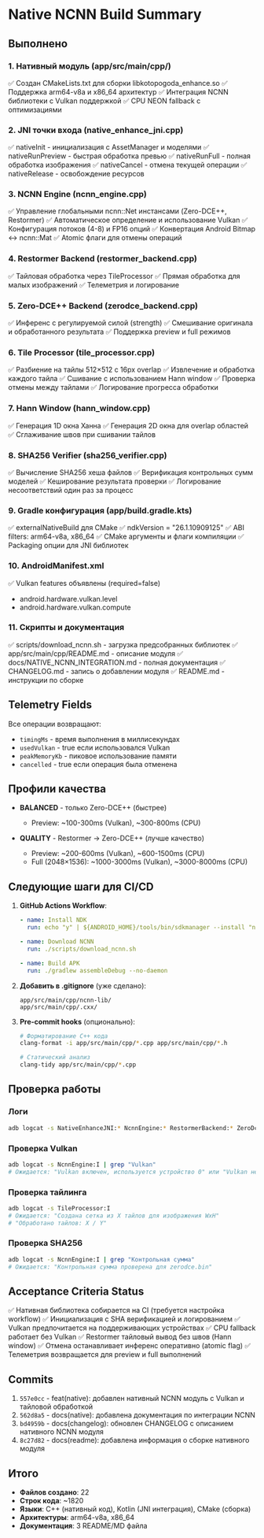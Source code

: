 # Native NCNN Build Summary

## Выполнено

### 1. Нативный модуль (app/src/main/cpp/)
✅ Создан CMakeLists.txt для сборки libkotopogoda_enhance.so
✅ Поддержка arm64-v8a и x86_64 архитектур
✅ Интеграция NCNN библиотеки с Vulkan поддержкой
✅ CPU NEON fallback с оптимизациями

### 2. JNI точки входа (native_enhance_jni.cpp)
✅ nativeInit - инициализация с AssetManager и моделями
✅ nativeRunPreview - быстрая обработка превью
✅ nativeRunFull - полная обработка изображения
✅ nativeCancel - отмена текущей операции
✅ nativeRelease - освобождение ресурсов

### 3. NCNN Engine (ncnn_engine.cpp)
✅ Управление глобальными ncnn::Net инстансами (Zero-DCE++, Restormer)
✅ Автоматическое определение и использование Vulkan
✅ Конфигурация потоков (4-8) и FP16 опций
✅ Конвертация Android Bitmap ↔ ncnn::Mat
✅ Atomic флаги для отмены операций

### 4. Restormer Backend (restormer_backend.cpp)
✅ Тайловая обработка через TileProcessor
✅ Прямая обработка для малых изображений
✅ Телеметрия и логирование

### 5. Zero-DCE++ Backend (zerodce_backend.cpp)
✅ Инференс с регулируемой силой (strength)
✅ Смешивание оригинала и обработанного результата
✅ Поддержка preview и full режимов

### 6. Tile Processor (tile_processor.cpp)
✅ Разбиение на тайлы 512×512 с 16px overlap
✅ Извлечение и обработка каждого тайла
✅ Сшивание с использованием Hann window
✅ Проверка отмены между тайлами
✅ Логирование прогресса обработки

### 7. Hann Window (hann_window.cpp)
✅ Генерация 1D окна Ханна
✅ Генерация 2D окна для overlap областей
✅ Сглаживание швов при сшивании тайлов

### 8. SHA256 Verifier (sha256_verifier.cpp)
✅ Вычисление SHA256 хеша файлов
✅ Верификация контрольных сумм моделей
✅ Кеширование результата проверки
✅ Логирование несоответствий один раз за процесс

### 9. Gradle конфигурация (app/build.gradle.kts)
✅ externalNativeBuild для CMake
✅ ndkVersion = "26.1.10909125"
✅ ABI filters: arm64-v8a, x86_64
✅ CMake аргументы и флаги компиляции
✅ Packaging опции для JNI библиотек

### 10. AndroidManifest.xml
✅ Vulkan features объявлены (required=false)
  - android.hardware.vulkan.level
  - android.hardware.vulkan.compute

### 11. Скрипты и документация
✅ scripts/download_ncnn.sh - загрузка предсобранных библиотек
✅ app/src/main/cpp/README.md - описание модуля
✅ docs/NATIVE_NCNN_INTEGRATION.md - полная документация
✅ CHANGELOG.md - запись о добавлении модуля
✅ README.md - инструкции по сборке

## Telemetry Fields

Все операции возвращают:
- `timingMs` - время выполнения в миллисекундах
- `usedVulkan` - true если использовался Vulkan
- `peakMemoryKb` - пиковое использование памяти
- `cancelled` - true если операция была отменена

## Профили качества

- **BALANCED** - только Zero-DCE++ (быстрее)
  - Preview: ~100-300ms (Vulkan), ~300-800ms (CPU)
  
- **QUALITY** - Restormer → Zero-DCE++ (лучше качество)
  - Preview: ~200-600ms (Vulkan), ~600-1500ms (CPU)
  - Full (2048×1536): ~1000-3000ms (Vulkan), ~3000-8000ms (CPU)

## Следующие шаги для CI/CD

1. **GitHub Actions Workflow**:
   ```yaml
   - name: Install NDK
     run: echo "y" | ${ANDROID_HOME}/tools/bin/sdkmanager --install "ndk;26.1.10909125"
   
   - name: Download NCNN
     run: ./scripts/download_ncnn.sh
   
   - name: Build APK
     run: ./gradlew assembleDebug --no-daemon
   ```

2. **Добавить в .gitignore** (уже сделано):
   ```
   app/src/main/cpp/ncnn-lib/
   app/src/main/cpp/.cxx/
   ```

3. **Pre-commit hooks** (опционально):
   ```bash
   # Форматирование C++ кода
   clang-format -i app/src/main/cpp/*.cpp app/src/main/cpp/*.h
   
   # Статический анализ
   clang-tidy app/src/main/cpp/*.cpp
   ```

## Проверка работы

### Логи
```bash
adb logcat -s NativeEnhanceJNI:* NcnnEngine:* RestormerBackend:* ZeroDceBackend:* TileProcessor:*
```

### Проверка Vulkan
```bash
adb logcat -s NcnnEngine:I | grep "Vulkan"
# Ожидается: "Vulkan включен, используется устройство 0" или "Vulkan недоступен, используется CPU"
```

### Проверка тайлинга
```bash
adb logcat -s TileProcessor:I
# Ожидается: "Создана сетка из X тайлов для изображения WxH"
# "Обработано тайлов: X / Y"
```

### Проверка SHA256
```bash
adb logcat -s NcnnEngine:I | grep "Контрольная сумма"
# Ожидается: "Контрольная сумма проверена для zerodce.bin"
```

## Acceptance Criteria Status

✅ Нативная библиотека собирается на CI (требуется настройка workflow)
✅ Инициализация с SHA верификацией и логированием
✅ Vulkan предпочитается на поддерживающих устройствах
✅ CPU fallback работает без Vulkan
✅ Restormer тайловый вывод без швов (Hann window)
✅ Отмена останавливает инференс оперативно (atomic flag)
✅ Телеметрия возвращается для preview и full выполнений

## Commits

1. `557e0cc` - feat(native): добавлен нативный NCNN модуль с Vulkan и тайловой обработкой
2. `562d8a5` - docs(native): добавлена документация по интеграции NCNN
3. `bd4959b` - docs(changelog): обновлен CHANGELOG с описанием нативного NCNN модуля
4. `8c27d82` - docs(readme): добавлена информация о сборке нативного модуля

## Итого

- **Файлов создано**: 22
- **Строк кода**: ~1820
- **Языки**: C++ (нативный код), Kotlin (JNI интеграция), CMake (сборка)
- **Архитектуры**: arm64-v8a, x86_64
- **Документация**: 3 README/MD файла
